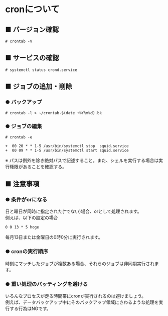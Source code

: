 # cronについて
## ■ バージョン確認
```
# crontab -V
```
## ■ サービスの確認
```
# systemctl status crond.service
```
## ■ ジョブの追加・削除
### ● バックアップ
```
# crontab -l > ~/crontab-$(date +%Y%m%d).bk
```
### ● ジョブの編集
```
# crontab -e
```
```
+  00 20 * * 1-5 /usr/bin/systemctl stop  squid.service
+  00 09 * * 1-5 /usr/bin/systemctl start squid.service
```
※ パスは例外を除き絶対パスで記述すること。また、シェルを実行する場合は実行権限があることを確認する。

## ■ 注意事項
### ● 条件がorになる
日と曜日が同時に指定された(\*でない)場合、orとして処理されます。  
例えば、以下の設定の場合
```
0 0 13 * 5 hoge
```
毎月13日または金曜日の0時0分に実行されます。
### ● cronの実行順序
時刻にマッチしたジョブが複数ある場合、それらのジョブは非同期実行されます。 
### ● 重い処理のバッティングを避ける
いろんなプロセスが走る時間帯にcronが実行されるのは避けましょう。  
例えば、データバックアップ中にそのバックアップ領域にさわるような処理を実行する行為はNGです。
